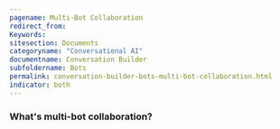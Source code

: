 ```yaml
---
pagename: Multi-Bot Collaboration
redirect_from:
Keywords:
sitesection: Documents
categoryname: "Conversational AI"
documentname: Conversation Builder
subfoldername: Bots
permalink: conversation-builder-bots-multi-bot-collaboration.html
indicator: both
---
```


### What's multi-bot collaboration?

